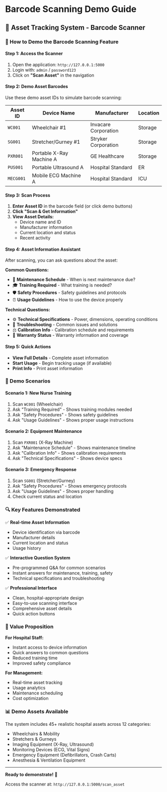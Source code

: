 # Barcode Scanning Demo Guide

## 🏥 Asset Tracking System - Barcode Scanner

### 📱 How to Demo the Barcode Scanning Feature

#### **Step 1: Access the Scanner**
1. Open the application: `http://127.0.0.1:5000`
2. Login with: `admin` / `password123`
3. Click on **"Scan Asset"** in the navigation

#### **Step 2: Demo Asset Barcodes**
Use these demo asset IDs to simulate barcode scanning:

| Asset ID | Device Name | Manufacturer | Location |
|----------|-------------|--------------|----------|
| `WC001` | Wheelchair #1 | Invacare Corporation | Storage |
| `SG001` | Stretcher/Gurney #1 | Stryker Corporation | Storage |
| `PXR001` | Portable X-Ray Machine A | GE Healthcare | Storage |
| `PUS001` | Portable Ultrasound A | Hospital Standard | ER |
| `MECG001` | Mobile ECG Machine A | Hospital Standard | ICU |

#### **Step 3: Scan Process**
1. **Enter Asset ID** in the barcode field (or click demo buttons)
2. **Click "Scan & Get Information"**
3. **View Asset Details:**
   - Device name and ID
   - Manufacturer information
   - Current location and status
   - Recent activity

#### **Step 4: Asset Information Assistant**
After scanning, you can ask questions about the asset:

**Common Questions:**
- 🔧 **Maintenance Schedule** - When is next maintenance due?
- 🎓 **Training Required** - What training is needed?
- 🛡️ **Safety Procedures** - Safety guidelines and protocols
- ⏰ **Usage Guidelines** - How to use the device properly

**Technical Questions:**
- ⚙️ **Technical Specifications** - Power, dimensions, operating conditions
- 🔧 **Troubleshooting** - Common issues and solutions
- ⚖️ **Calibration Info** - Calibration schedule and requirements
- 📜 **Warranty Status** - Warranty information and coverage

#### **Step 5: Quick Actions**
- **View Full Details** - Complete asset information
- **Start Usage** - Begin tracking usage (if available)
- **Print Info** - Print asset information

### 🎯 Demo Scenarios

#### **Scenario 1: New Nurse Training**
1. Scan `WC001` (Wheelchair)
2. Ask "Training Required" - Shows training modules needed
3. Ask "Safety Procedures" - Shows safety guidelines
4. Ask "Usage Guidelines" - Shows proper usage instructions

#### **Scenario 2: Equipment Maintenance**
1. Scan `PXR001` (X-Ray Machine)
2. Ask "Maintenance Schedule" - Shows maintenance timeline
3. Ask "Calibration Info" - Shows calibration requirements
4. Ask "Technical Specifications" - Shows device specs

#### **Scenario 3: Emergency Response**
1. Scan `SG001` (Stretcher/Gurney)
2. Ask "Safety Procedures" - Shows emergency protocols
3. Ask "Usage Guidelines" - Shows proper handling
4. Check current status and location

### 🔍 Key Features Demonstrated

✅ **Real-time Asset Information**
- Device identification via barcode
- Manufacturer details
- Current location and status
- Usage history

✅ **Interactive Question System**
- Pre-programmed Q&A for common scenarios
- Instant answers for maintenance, training, safety
- Technical specifications and troubleshooting

✅ **Professional Interface**
- Clean, hospital-appropriate design
- Easy-to-use scanning interface
- Comprehensive asset details
- Quick action buttons

### 🏥 Value Proposition

**For Hospital Staff:**
- Instant access to device information
- Quick answers to common questions
- Reduced training time
- Improved safety compliance

**For Management:**
- Real-time asset tracking
- Usage analytics
- Maintenance scheduling
- Cost optimization

### 📊 Demo Assets Available

The system includes 45+ realistic hospital assets across 12 categories:
- Wheelchairs & Mobility
- Stretchers & Gurneys  
- Imaging Equipment (X-Ray, Ultrasound)
- Monitoring Devices (ECG, Vital Signs)
- Emergency Equipment (Defibrillators, Crash Carts)
- Anesthesia & Ventilation Equipment

---

**Ready to demonstrate!** 🚀

Access the scanner at: `http://127.0.0.1:5000/scan_asset` 